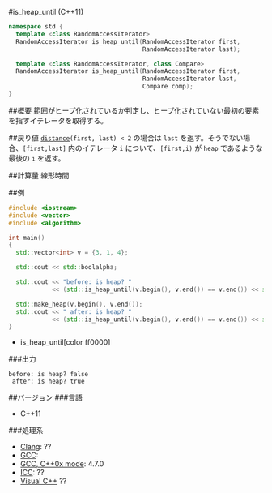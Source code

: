 #is_heap_until (C++11)
```cpp
namespace std {
  template <class RandomAccessIterator>
  RandomAccessIterator is_heap_until(RandomAccessIterator first,
                                     RandomAccessIterator last);

  template <class RandomAccessIterator, class Compare>
  RandomAccessIterator is_heap_until(RandomAccessIterator first,
                                     RandomAccessIterator last,
                                     Compare comp);
}
```

##概要
範囲がヒープ化されているか判定し、ヒープ化されていない最初の要素を指すイテレータを取得する。


##戻り値
[`distance`](/reference/iterator/distance.md)`(first, last) < 2` の場合は `last` を返す。そうでない場合、`[first,last]` 内のイテレータ `i` について、`[first,i)` が `heap` であるような最後の `i` を返す。


##計算量
線形時間


##例
```cpp
#include <iostream>
#include <vector>
#include <algorithm>

int main()
{
  std::vector<int> v = {3, 1, 4};

  std::cout << std::boolalpha;

  std::cout << "before: is heap? "
            << (std::is_heap_until(v.begin(), v.end()) == v.end()) << std::endl;

  std::make_heap(v.begin(), v.end());
  std::cout << " after: is heap? "
            << (std::is_heap_until(v.begin(), v.end()) == v.end()) << std::endl;
}
```
* is_heap_until[color ff0000]

###出力
```
before: is heap? false
 after: is heap? true
```

##バージョン
###言語
- C++11

###処理系
- [Clang](/implementation#clang.md): ??
- [GCC](/implementation#gcc.md): 
- [GCC, C++0x mode](/implementation#gcc.md): 4.7.0
- [ICC](/implementation#icc.md): ??
- [Visual C++](/implementation#visual_cpp.md) ??



